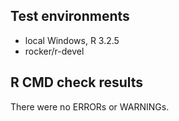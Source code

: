 ## Test environments
* local Windows, R 3.2.5
* rocker/r-devel

## R CMD check results
There were no ERRORs or WARNINGs.

